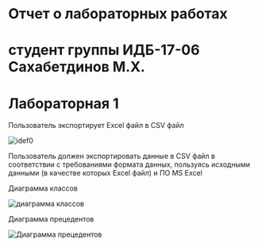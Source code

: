 # Отчет о лабораторных работах 

# студент группы ИДБ-17-06 Сахабетдинов М.Х.

# Лабораторная 1

Пользователь экспортирует Excel файл в CSV файл

![idef0](https://github.com/MartyStev/SakhabetdionovMarat.github.io/blob/master/lab1/01_A0.png?raw=true)

Пользователь должен экспортировать данные в CSV файл в соответствии с требованиями формата данных, пользуясь исходными данными (в качестве которых Excel файл) и ПО MS Excel

Диаграмма классов

![диаграмма классов](https://github.com/MartyStev/SakhabetdionovMarat.github.io/blob/master/lab1/uml-class.png?raw=true)

Диаграмма прецедентов

![Диаграмма прецедентов](https://github.com/MartyStev/SakhabetdionovMarat.github.io/blob/master/lab1/uml-prec.png?raw=true)
